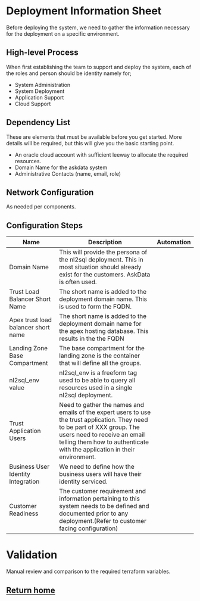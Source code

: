# Deployment Information Sheet

Before deploying the system, we need to gather the information necessary for the deployment on a specific environment.

## High-level Process

When first establishing the team to support and deploy the system, each of the roles and person should be identity namely for;

- System Administration
- System Deployment
- Application Support
- Cloud Support

## Dependency List

These are elements that must be available before you get started. More details will be required, but this will give you the basic starting point.

- An oracle cloud account with sufficient leeway to allocate the required resources.
- Domain Name for the askdata system
- Administrative Contacts (name, email, role)

## Network Configuration

As needed per components. 

## Configuration Steps

| Name | Description | Automation |
|------|-------------|------------|
|Domain Name | This will provide the persona of the nl2sql deployment. This in most situation should already exist for the customers. AskData is often used.||
|Trust Load Balancer Short Name | The short name is added to the deployment domain name. This is used to form the FQDN.||
|Apex trust load balancer short name | The short name is added to the deployment domain name for the apex hosting database. This results in the the FQDN ||
|Landing Zone Base Compartment | The base compartment for the landing zone is the container that will define all the groups.||
|nl2sql_env value | nl2sql_env is a freeform tag used to be able to query all resources used in a single nl2sql deployment. ||
|Trust Application Users | Need to gather the names and emails of the expert users to use the trust application. They need to be part of XXX group. The users need to receive an email telling them how to authenticate with the application in their environment.||
| Business User Identity Integration| We need to define how the business users will have their identity serviced. ||
| Customer Readiness |The customer requirement and information pertaining to this system needs to be defined and documented prior to any deployment.(Refer to customer facing configuration) ||

# Validation

Manual review and comparison to the required terraform variables.

## [Return home](../../../README.md)